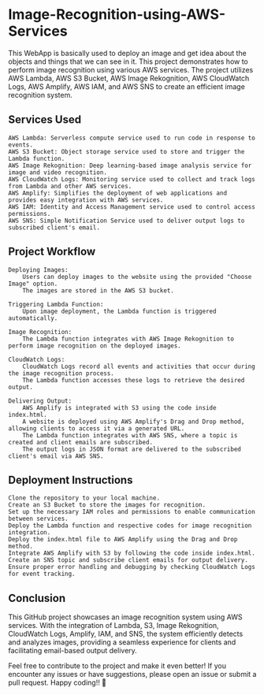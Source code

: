 # Image-Recognition-using-AWS-Services
This WebApp is basically used to deploy an image and get idea about the objects and things that we can see in it.
This project demonstrates how to perform image recognition using various AWS services. The project utilizes AWS Lambda, AWS S3 Bucket, AWS Image Rekognition, AWS CloudWatch Logs, AWS Amplify, AWS IAM, and AWS SNS to create an efficient image recognition system.
## Services Used

    AWS Lambda: Serverless compute service used to run code in response to events.
    AWS S3 Bucket: Object storage service used to store and trigger the Lambda function.
    AWS Image Rekognition: Deep learning-based image analysis service for image and video recognition.
    AWS CloudWatch Logs: Monitoring service used to collect and track logs from Lambda and other AWS services.
    AWS Amplify: Simplifies the deployment of web applications and provides easy integration with AWS services.
    AWS IAM: Identity and Access Management service used to control access permissions.
    AWS SNS: Simple Notification Service used to deliver output logs to subscribed client's email.

## Project Workflow

    Deploying Images:
        Users can deploy images to the website using the provided "Choose Image" option.
        The images are stored in the AWS S3 bucket.

    Triggering Lambda Function:
        Upon image deployment, the Lambda function is triggered automatically.

    Image Recognition:
        The Lambda function integrates with AWS Image Rekognition to perform image recognition on the deployed images.

    CloudWatch Logs:
        CloudWatch Logs record all events and activities that occur during the image recognition process.
        The Lambda function accesses these logs to retrieve the desired output.

    Delivering Output:
        AWS Amplify is integrated with S3 using the code inside index.html.
        A website is deployed using AWS Amplify's Drag and Drop method, allowing clients to access it via a generated URL.
        The Lambda function integrates with AWS SNS, where a topic is created and client emails are subscribed.
        The output logs in JSON format are delivered to the subscribed client's email via AWS SNS.

## Deployment Instructions

    Clone the repository to your local machine.
    Create an S3 Bucket to store the images for recognition.
    Set up the necessary IAM roles and permissions to enable communication between services.
    Deploy the Lambda function and respective codes for image recognition integration.
    Deploy the index.html file to AWS Amplify using the Drag and Drop method.
    Integrate AWS Amplify with S3 by following the code inside index.html.
    Create an SNS topic and subscribe client emails for output delivery.
    Ensure proper error handling and debugging by checking CloudWatch Logs for event tracking.

## Conclusion

This GitHub project showcases an image recognition system using AWS services. With the integration of Lambda, S3, Image Rekognition, CloudWatch Logs, Amplify, IAM, and SNS, the system efficiently detects and analyzes images, providing a seamless experience for clients and facilitating email-based output delivery.

Feel free to contribute to the project and make it even better! If you encounter any issues or have suggestions, please open an issue or submit a pull request. Happy coding!! 🚀
